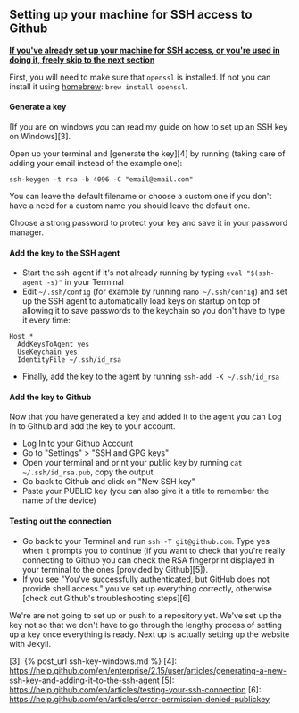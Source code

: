 
## Setting up your machine for SSH access to Github

[**If you've already set up your machine for SSH access, or you're used in doing it, freely skip to the next section**](#testing-the-website)

First, you will need to make sure that `openssl` is installed. If not you can install it using [homebrew](https://brew.sh/): `brew install openssl`.

#### Generate a key

[If you are on windows you can read my guide on how to set up an SSH key on Windows][3].

Open up your terminal and [generate the key][4] by running (taking care of adding your email instead of the example one):

`ssh-keygen -t rsa -b 4096 -C "email@email.com"`

You can leave the default filename or choose a custom one if you don't have a need for a custom name you should leave the default one.

Choose a strong password to protect your key and save it in your password manager.

#### Add the key to the SSH agent

- Start the ssh-agent if it's not already running by typing `eval "$(ssh-agent -s)"` in your Terminal
- Edit `~/.ssh/config` (for example by running `nano ~/.ssh/config`) and set up the SSH agent to automatically load keys on startup on top of allowing it to save passwords to the keychain so you don't have to type it every time:

```
Host *
  AddKeysToAgent yes
  UseKeychain yes
  IdentityFile ~/.ssh/id_rsa
```

- Finally, add the key to the agent by running `ssh-add -K ~/.ssh/id_rsa`

<!-- ---- end part 10 ---- -->
<!-- part 11 published 2019-05-06 -->

#### Add the key to Github

Now that you have generated a key and added it to the agent you can Log In to Github and add the key to your account.

- Log In to your Github Account
- Go to "Settings" > "SSH and GPG keys"
- Open your terminal and print your public key by running `cat ~/.ssh/id_rsa.pub`, copy the output
- Go back to Github and click on "New SSH key"
- Paste your PUBLIC key (you can also give it a title to remember the name of the device)

#### Testing out the connection

- Go back to your Terminal and run `ssh -T git@github.com`. Type yes when it prompts you to continue (if you want to check that you're really connecting to Github you can check the RSA fingerprint displayed in your terminal to the ones [provided by Github][5]).
- If you see "You've successfully authenticated, but GitHub does not provide shell access." you've set up everything correctly, otherwise [check out Github's troubleshooting steps][6]

We're are not going to set up or push to a repository yet. We've set up the key not so that we don't have to go through the lengthy process of setting up a key once everything is ready. Next up is actually setting up the website with Jekyll.

[3]: {% post_url ssh-key-windows.md %}
[4]: https://help.github.com/en/enterprise/2.15/user/articles/generating-a-new-ssh-key-and-adding-it-to-the-ssh-agent
[5]: https://help.github.com/en/articles/testing-your-ssh-connection
[6]: https://help.github.com/en/articles/error-permission-denied-publickey